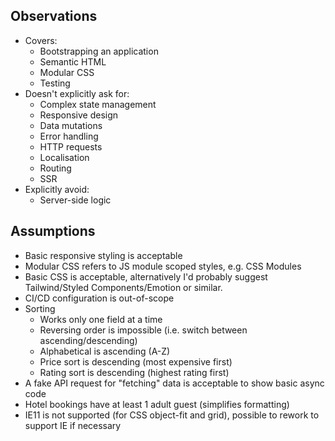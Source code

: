## Observations

- Covers:
	- Bootstrapping an application
	- Semantic HTML
	- Modular CSS
	- Testing
- Doesn't explicitly ask for:
	- Complex state management
	- Responsive design
	- Data mutations
	- Error handling
	- HTTP requests
	- Localisation
	- Routing
	- SSR
- Explicitly avoid:
	- Server-side logic

## Assumptions

- Basic responsive styling is acceptable
- Modular CSS refers to JS module scoped styles, e.g. CSS Modules
- Basic CSS is acceptable, alternatively I'd probably suggest Tailwind/Styled Components/Emotion or similar.
- CI/CD configuration is out-of-scope
- Sorting
	- Works only one field at a time
	- Reversing order is impossible (i.e. switch between ascending/descending)
	- Alphabetical is ascending (A-Z)
	- Price sort is descending (most expensive first)
	- Rating sort is descending (highest rating first)
- A fake API request for "fetching" data is acceptable to show basic async code
- Hotel bookings have at least 1 adult guest (simplifies formatting)
- IE11 is not supported (for CSS object-fit and grid), possible to rework to support IE if necessary
